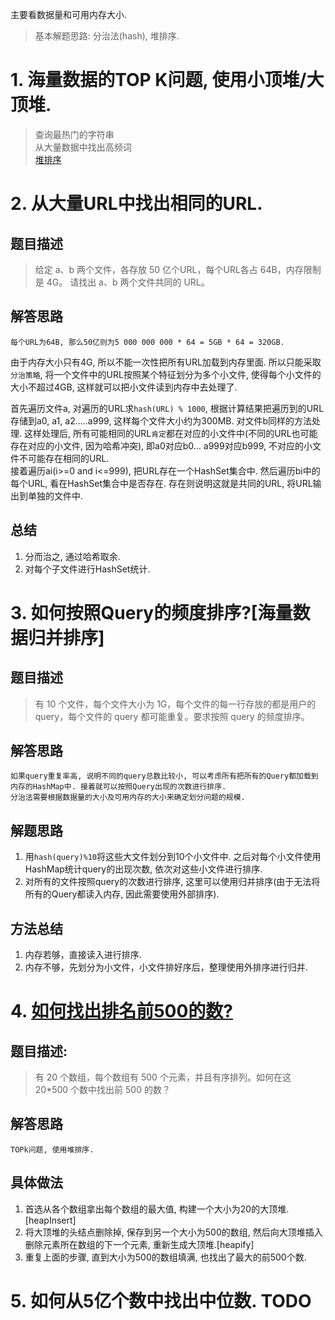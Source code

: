 主要看数据量和可用内存大小.
> 基本解题思路: 分治法(hash), 堆排序.

# 1. 海量数据的TOP K问题, 使用小顶堆/大顶堆.
> 查询最热门的字符串    
> 从大量数据中找出高频词   
[堆排序](https://github.com/KobeAndLebron/StepByStepAndGoAhead/blob/master/SuperModulePom/1DataStructureAndAlgorithm/src/main/java/sort/HeapSort.java)

# 2. 从大量URL中找出相同的URL.  
## 题目描述  
> 给定 a、b 两个文件，各存放 50 亿个URL，每个URL各占 64B，内存限制是 4G。 请找出 a、b 两个文件共同的 URL。   

## 解答思路
```
每个URL为64B, 那么50亿则为5 000 000 000 * 64 = 5GB * 64 = 320GB.
```  
由于内存大小只有4G, 所以不能一次性把所有URL加载到内存里面. 所以只能采取`分治策略`, 将一个文件中的URL按照某个特征划分为多个小文件, 
使得每个小文件的大小不超过4GB, 这样就可以把小文件读到内存中去处理了.       

首先遍历文件a, 对遍历的URL求`hash(URL) % 1000`, 根据计算结果把遍历到的URL存储到a0, a1, a2.....a999, 这样每个文件大小约为300MB.
对文件b同样的方法处理. 这样处理后, 所有可能相同的URL`肯定`都在对应的小文件中(不同的URL也可能存在对应的小文件, 因为哈希冲突), 
即a0对应b0... a999对应b999, 不对应的小文件不可能存在相同的URL.         
接着遍历ai(i>=0 and i<=999), 把URL存在一个HashSet集合中. 然后遍历bi中的每个URL, 看在HashSet集合中是否存在. 存在则说明这就是共同的URL,
将URL输出到单独的文件中.     

## 总结  
1. 分而治之, 通过哈希取余.  
2. 对每个子文件进行HashSet统计.  


# 3. 如何按照Query的频度排序?[海量数据归并排序]  
## 题目描述
> 有 10 个文件，每个文件大小为 1G，每个文件的每一行存放的都是用户的 query，每个文件的 query 都可能重复。要求按照 query 的频度排序。

## 解答思路
```
如果query重复率高, 说明不同的query总数比较小, 可以考虑所有把所有的Query都加载到内存的HashMap中. 接着就可以按照Query出现的次数进行排序.    
分治法需要根据数据量的大小及可用内存的大小来确定划分问题的规模. 
```

## 解题思路
1. 用`hash(query)%10`将这些大文件划分到10个小文件中. 之后对每个小文件使用HashMap统计query的出现次数, 依次对这些小文件进行排序.  
2. 对所有的文件按照query的次数进行排序, 这里可以使用归并排序(由于无法将所有的Query都读入内存, 因此需要使用外部排序).  

## 方法总结
1. 内存若够，直接读入进行排序.
2. 内存不够，先划分为小文件，小文件排好序后，整理使用外排序进行归并.

# 4. [如何找出排名前500的数?](https://github.com/KobeAndLebron/StepByStepAndGoAhead/blob/master/SuperModulePom/1DataStructureAndAlgorithm/src/main/java/sort/GetTop500ByHeapSort.java)
## 题目描述:
> 有 20 个数组，每个数组有 500 个元素，并且有序排列。如何在这 20*500 个数中找出前 500 的数？

## 解答思路
```
TOPk问题, 使用堆排序.
```

## 具体做法
1. 首选从各个数组拿出每个数组的最大值, 构建一个大小为20的大顶堆.[heapInsert]
2. 将大顶堆的头结点删除掉, 保存到另一个大小为500的数组, 然后向大顶堆插入删除元素所在数组的下一个元素, 重新生成大顶堆.[heapify]
3. 重复上面的步骤, 直到大小为500的数组填满, 也找出了最大的前500个数.


# 5. 如何从5亿个数中找出中位数. TODO
 